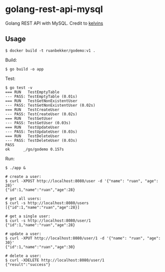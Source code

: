 # golang-rest-api-mysql
Golang REST API with MySQL. Credit to [kelvins](https://github.com/kelvins/GoApiTutorial)

## Usage

```
$ docker build -t ruanbekker/godemo:v1 .
```

Build:

```
$ go build -o app
```

Test:

```
$ go test -v
=== RUN   TestEmptyTable
--- PASS: TestEmptyTable (0.01s)
=== RUN   TestGetNonExistentUser
--- PASS: TestGetNonExistentUser (0.02s)
=== RUN   TestCreateUser
--- PASS: TestCreateUser (0.02s)
=== RUN   TestGetUser
--- PASS: TestGetUser (0.03s)
=== RUN   TestUpdateUser
--- PASS: TestUpdateUser (0.03s)
=== RUN   TestDeleteUser
--- PASS: TestDeleteUser (0.03s)
PASS
ok  	_/go/godemo	0.157s
```

Run:

```
$ ./app &

# create a user:
$ curl -XPOST http://localhost:8080/user -d '{"name": "ruan", "age": 28}'
{"id":1,"name":"ruan","age":28}

# get all users:
$ curl -s http://localhost:8080/users
[{"id":1,"name":"ruan","age":28}]

# get a single user:
$ curl -s http://localhost:8080/user/1
{"id":1,"name":"ruan","age":28}

# update a user:
$ curl -XPUT http://localhost:8080/user/1 -d '{"name": "ruan", "age": 30}'
{"id":1,"name":"ruan","age":30}

# delete a user:
$ curl -XDELETE http://localhost:8080/user/1
{"result":"success"}
```
